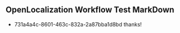 ## OpenLocalization Workflow Test MarkDown
* 731a4a4c-8601-463c-832a-2a87bba1d8bd thanks!

<!--HONumber=Jul16_HO3-->


